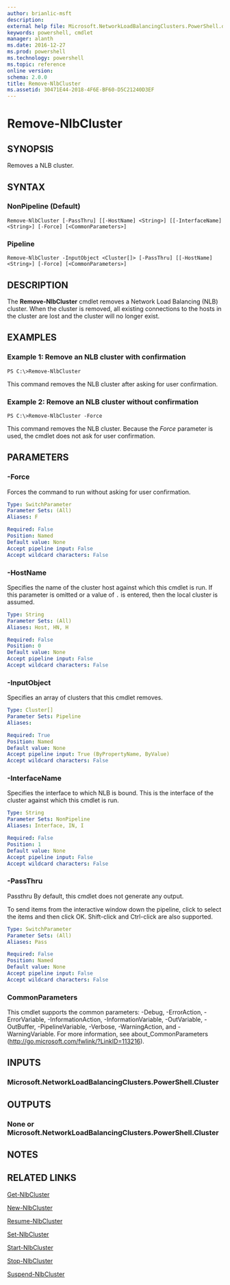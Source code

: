 ```yaml
---
author: brianlic-msft
description: 
external help file: Microsoft.NetworkLoadBalancingClusters.PowerShell.dll-Help.xml
keywords: powershell, cmdlet
manager: alanth
ms.date: 2016-12-27
ms.prod: powershell
ms.technology: powershell
ms.topic: reference
online version: 
schema: 2.0.0
title: Remove-NlbCluster
ms.assetid: 30471E44-2018-4F6E-BF60-D5C21240D3EF
---
```


# Remove-NlbCluster

## SYNOPSIS
Removes a NLB cluster.

## SYNTAX

### NonPipeline (Default)
```
Remove-NlbCluster [-PassThru] [[-HostName] <String>] [[-InterfaceName] <String>] [-Force] [<CommonParameters>]
```

### Pipeline
```
Remove-NlbCluster -InputObject <Cluster[]> [-PassThru] [[-HostName] <String>] [-Force] [<CommonParameters>]
```

## DESCRIPTION
The **Remove-NlbCluster** cmdlet removes a Network Load Balancing (NLB) cluster.
When the cluster is removed, all existing connections to the hosts in the cluster are lost and the cluster will no longer exist.

## EXAMPLES

### Example 1: Remove an NLB cluster with confirmation
```
PS C:\>Remove-NlbCluster
```

This command removes the NLB cluster after asking for user confirmation.

### Example 2: Remove an NLB cluster without confirmation
```
PS C:\>Remove-NlbCluster -Force
```

This command removes the NLB cluster.
Because the *Force* parameter is used, the cmdlet does not ask for user confirmation.

## PARAMETERS

### -Force
Forces the command to run without asking for user confirmation.

```yaml
Type: SwitchParameter
Parameter Sets: (All)
Aliases: F

Required: False
Position: Named
Default value: None
Accept pipeline input: False
Accept wildcard characters: False
```

### -HostName
Specifies the name of the cluster host against which this cmdlet is run.
If this parameter is omitted or a value of `.` is entered, then the local cluster is assumed.

```yaml
Type: String
Parameter Sets: (All)
Aliases: Host, HN, H

Required: False
Position: 0
Default value: None
Accept pipeline input: False
Accept wildcard characters: False
```

### -InputObject
Specifies an array of clusters that this cmdlet removes.

```yaml
Type: Cluster[]
Parameter Sets: Pipeline
Aliases: 

Required: True
Position: Named
Default value: None
Accept pipeline input: True (ByPropertyName, ByValue)
Accept wildcard characters: False
```

### -InterfaceName
Specifies the interface to which NLB is bound.
This is the interface of the cluster against which this cmdlet is run.

```yaml
Type: String
Parameter Sets: NonPipeline
Aliases: Interface, IN, I

Required: False
Position: 1
Default value: None
Accept pipeline input: False
Accept wildcard characters: False
```

### -PassThru
Passthru By default, this cmdlet does not generate any output. 

To send items from the interactive window down the pipeline, click to select the items and then click OK.
Shift-click and Ctrl-click are also supported.

```yaml
Type: SwitchParameter
Parameter Sets: (All)
Aliases: Pass

Required: False
Position: Named
Default value: None
Accept pipeline input: False
Accept wildcard characters: False
```

### CommonParameters
This cmdlet supports the common parameters: -Debug, -ErrorAction, -ErrorVariable, -InformationAction, -InformationVariable, -OutVariable, -OutBuffer, -PipelineVariable, -Verbose, -WarningAction, and -WarningVariable. For more information, see about_CommonParameters (http://go.microsoft.com/fwlink/?LinkID=113216).

## INPUTS

### Microsoft.NetworkLoadBalancingClusters.PowerShell.Cluster

## OUTPUTS

### None or Microsoft.NetworkLoadBalancingClusters.PowerShell.Cluster

## NOTES

## RELATED LINKS

[Get-NlbCluster](./Get-NlbCluster.md)

[New-NlbCluster](./New-NlbCluster.md)

[Resume-NlbCluster](./Resume-NlbCluster.md)

[Set-NlbCluster](./Set-NlbCluster.md)

[Start-NlbCluster](./Start-NlbCluster.md)

[Stop-NlbCluster](./Stop-NlbCluster.md)

[Suspend-NlbCluster](./Suspend-NlbCluster.md)

